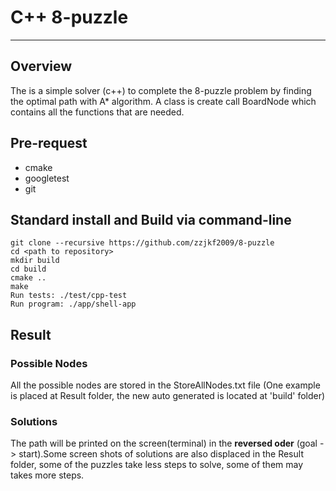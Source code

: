 # C++ 8-puzzle

---

## Overview

The is a simple solver (c++) to complete the 8-puzzle problem by finding the optimal path with A* algorithm. A class is create call BoardNode which contains all the functions that are needed.


## Pre-request

- cmake
- googletest
- git

## Standard install and Build via command-line
```
git clone --recursive https://github.com/zzjkf2009/8-puzzle
cd <path to repository>
mkdir build
cd build
cmake ..
make
Run tests: ./test/cpp-test
Run program: ./app/shell-app
```
## Result
### Possible Nodes
All the possible nodes are stored in the StoreAllNodes.txt file (One example is placed at Result folder, the new auto generated is located at 'build' folder)
### Solutions
The path will be printed on the screen(terminal) in the **reversed oder** (goal -> start).Some screen shots of solutions are also displaced in the Result folder, some of the puzzles take less steps to solve, some of them may takes more steps.

